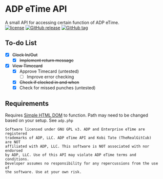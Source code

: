 # ADP eTime API

A small API for accessing certain function of ADP eTime.  
[![license](https://img.shields.io/github/license/therealgitcub/adp-etime-api.svg?maxAge=60)](https://github.com/TheRealGitCub/adp-etime-api/blob/master/LICENSE)
[![GitHub release](https://img.shields.io/github/release/therealgitcub/adp-etime-api.svg?maxAge=2592000)](https://github.com/therealgitcub/adp-etime-api/releases)
[![GitHub tag](https://img.shields.io/github/tag/therealgitcub/adp-etime-api.svg?maxAge=2592000)](https://github.com/therealgitcub/adp-etime-api/releases)

## To-do List

- [x] ~~Clock In/Out~~
	- [x] ~~Implement return message~~
- [x] ~~View Timecard~~
	- [x] Approve Timecard (untested)
		- [ ] Improve error checking
	- [x] ~~Check if clocked in and when~~
	- [x] Check for missed punches (untested)

## Requirements

Requires [Simple HTML DOM](http://simplehtmldom.sourceforge.net/) to function.
Path may need to be changed based on your setup. See `adp.php`

```
Software licensed under GNU GPL v3. ADP and Enterprise eTime are registered
trademarks of ADP, LLC. ADP eTime API and Kobi Tate (TheRealGitCub) are NOT
affiliated with ADP, LLC. This software is NOT associated with nor endorsed
by ADP, LLC. Use of this API may violate ADP eTime terms and conditions.
Developer assumes no responsibility for any repercussions from the use of
the software. Use at your own risk.
```
